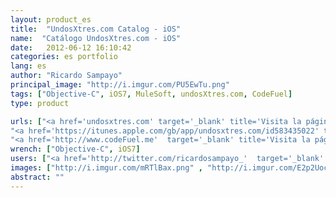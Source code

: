 ```yaml
---
layout: product_es
title:  "UndosXtres.com Catalog - iOS"
name:  "Catálogo UndosXtres.com - iOS"
date:   2012-06-12 16:10:42
categories: es portfolio
lang: es
author: "Ricardo Sampayo"
principal_image: "http://i.imgur.com/PU5EwTu.png"
tags: ["Objective-C", iOS7, MuleSoft, undosXtres.com, CodeFuel]
type: product

urls: ["<a href='undosxtres.com' target='_blank' title='Visita la página del cliente'>UndosXtres.com</a>",
"<a href='https://itunes.apple.com/gb/app/undosxtres.com/id583435022' target='_blank' title='iOS App'>Mobile UndosXtres</a>", 
"<a href='http://www.codeFuel.me'  target='_blank' title='Visita la página del desarrollador'>CodeFuel</a>"]
wrench: ["Objective-C", iOS7]
users: ["<a href='http://twitter.com/ricardosampayo_'  target='_blank' title='Twitter de Ricardo Sampayo'>@RicardoSampayo_</a>","<a href='https://twitter.com/Enf_4eva'  target='_blank' title='Twitter de Jonathan Wiesel'>@enf_4eva</a>"]
images: ["http://i.imgur.com/mRTlBax.png" , "http://i.imgur.com/E2p2Uoc.png"]
abstract: ""
---
```


